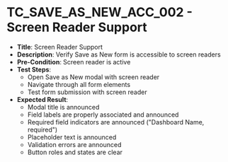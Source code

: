 # TC_SAVE_AS_NEW_ACC_002 - Screen Reader Support

* **Title**: Screen Reader Support
* **Description**: Verify Save as New form is accessible to screen readers
* **Pre-Condition**: Screen reader is active
* **Test Steps**:
  * Open Save as New modal with screen reader
  * Navigate through all form elements
  * Test form submission with screen reader
* **Expected Result**:
  * Modal title is announced
  * Field labels are properly associated and announced
  * Required field indicators are announced ("Dashboard Name, required")
  * Placeholder text is announced
  * Validation errors are announced
  * Button roles and states are clear